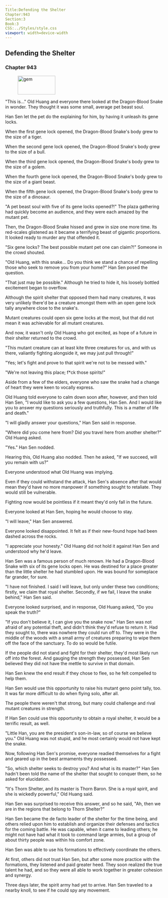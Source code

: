 ```yaml
---
Title:Defending the Shelter 
Chapter:943 
Section:3 
Book:3 
CSS:../Styles/style.css 
viewport: width=device-width
---
```

  
## Defending the Shelter
### Chapter 943
  
<figure>
	<img src="../Images/gem.gif" alt="gem" id="gem" width="120" height="60" />
</figure>
  

  
"This is..." Old Huang and everyone there looked at the Dragon-Blood Snake in wonder. They thought it was some small, average pet beast soul.

Han Sen let the pet do the explaining for him, by having it unleash its gene locks.

When the first gene lock opened, the Dragon-Blood Snake's body grew to the size of a tiger.

When the second gene lock opened, the Dragon-Blood Snake's body grew to the size of a bull.

When the third gene lock opened, the Dragon-Blood Snake's body grew to the size of a golem.

When the fourth gene lock opened, the Dragon-Blood Snake's body grew to the size of a giant beast.

When the fifth gene lock opened, the Dragon-Blood Snake's body grew to the size of a dinosaur.

"A pet beast soul with five of its gene locks opened?!" The plaza gathering had quickly become an audience, and they were each amazed by the mutant pet.

Then, the Dragon-Blood Snake hissed and grew in size one more time. Its red-scales glistened as it became a terrifying beast of gigantic proportions. It looked ready to murder any that offended it.

"Six gene locks? The best possible mutant pet one can claim?!" Someone in the crowd shouted.

"Old Huang, with this snake... Do you think we stand a chance of repelling those who seek to remove you from your home?" Han Sen posed the question.

"That just may be possible." Although he tried to hide it, his loosely bottled excitement began to overflow.

Although the spirit shelter that opposed them had many creatures, it was very unlikely there'd be a creature amongst them with an open gene lock tally anywhere close to the snake's.

Mutant creatures could open six gene locks at the most, but that did not mean it was achievable for all mutant creatures.

And now, it wasn't only Old Huang who got excited, as hope of a future in their shelter returned to the crowd.

"This mutant creature can at least kite three creatures for us, and with us there, valiantly fighting alongside it, we may just pull through!"

"Yes; let's fight and prove to that spirit we're not to be messed with."

"We're not leaving this place; f*ck those spirits!"

Aside from a few of the elders, everyone who saw the snake had a change of heart they were keen to vocally express.

Old Huang told everyone to calm down soon after, however, and then told Han Sen, "I would like to ask you a few questions, Han Sen. And I would like you to answer my questions seriously and truthfully. This is a matter of life and death."

"I will gladly answer your questions," Han Sen said in response.

"Where did you come here from? Did you travel here from another shelter?" Old Huang asked.

"Yes." Han Sen nodded.

Hearing this, Old Huang also nodded. Then he asked, "If we succeed, will you remain with us?"

Everyone understood what Old Huang was implying.

Even if they could withstand the attack, Han Sen's absence after that would mean they'd have no more manpower if something sought to retaliate. They would still be vulnerable.

Fighting now would be pointless if it meant they'd only fall in the future.

Everyone looked at Han Sen, hoping he would choose to stay.

"I will leave," Han Sen answered.

Everyone looked disappointed. It felt as if their new-found hope had been dashed across the rocks.

"I appreciate your honesty." Old Huang did not hold it against Han Sen and understood why he'd leave.

Han Sen was a famous person of much renown. He had a Dragon-Blood Snake with six of its gene locks open. He was destined for a place greater than the little shelter he had stumbled upon. He was bound for someplace far grander, for sure.

"I have not finished. I said I will leave, but only under these two conditions; firstly, we claim that royal shelter. Secondly, if we fail, I leave the snake behind," Han Sen said.

Everyone looked surprised, and in response, Old Huang asked, "Do you speak the truth?"

"If you don't believe it, I can give you the snake now." Han Sen was not afraid of any potential theft, and didn't think they'd refuse to return it. Had they sought to, there was nowhere they could run off to. They were in the middle of the woods with a small army of creatures preparing to wipe them off the face of the sanctuary. To do so would be futile.

If the people did not stand and fight for their shelter, they'd most likely run off into the forest. And gauging the strength they possessed, Han Sen believed they did not have the mettle to survive in that domain.

Han Sen knew the end result if they chose to flee, so he felt compelled to help them.

Han Sen would use this opportunity to raise his mutant geno point tally, too. It was far more difficult to do when flying solo, after all.

The people there weren't that strong, but many could challenge and rival mutant creatures in strength.

If Han Sen could use this opportunity to obtain a royal shelter, it would be a terrific result, as well.

"Little Han, you are the president's son-in-law, so of course we believe you." Old Huang was not stupid, and he most certainly would not have kept the snake.

Now, following Han Sen's promise, everyone readied themselves for a fight and geared up in the best armaments they possessed.

"So, which shelter seeks to destroy you? And what is its master?" Han Sen hadn't been told the name of the shelter that sought to conquer them, so he asked for elucidation.

"It's Thorn Shelter, and its master is Thorn Baron. She is a royal spirit, and she is wickedly powerful," Old Huang said.

Han Sen was surprised to receive this answer, and so he said, "Ah, then we are in the regions that belong to Thorn Shelter?"

Han Sen became the de facto leader of the shelter for the time being, and others relied upon him to establish and organize their defenses and tactics for the coming battle. He was capable, when it came to leading others; he might not have had what it took to command large armies, but a group of about thirty people was within his comfort zone.

Han Sen was able to use his formations to effectively coordinate the others.

At first, others did not trust Han Sen, but after some more practice with the formations, they listened and paid greater heed. They soon realized the true talent he had, and so they were all able to work together in greater cohesion and synergy.

Three days later, the spirit army had yet to arrive. Han Sen traveled to a nearby knoll, to see if he could spy any movement.